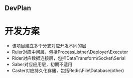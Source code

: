 ## DevPlan

# 开发方案

* 该项目建立多个分支对应开发不同的层
* Ruler对应中间层，包括ProcessListner\Deployer\Executor
* Rider对应数据连接层，包括DataTransform\Socket\Serial
* Saber对应应用层，初期不适用
* Caster对应持久化存储，包括Redis\File\Database(other)